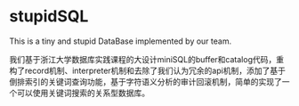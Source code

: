 # stupidSQL
This is a tiny and stupid DataBase implemented by our team.

我们基于浙江大学数据库实践课程的大设计miniSQL的buffer和catalog代码，重构了record机制、interpreter机制和去除了我们认为冗余的api机制，添加了基于倒排索引的关键词查询功能，基于字符语义分析的审计回滚机制，简单的实现了一个可以使用关键词搜索的关系型数据库。